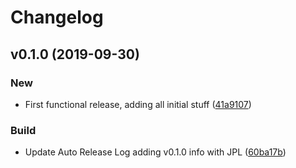 # Changelog

## v0.1.0 (2019-09-30)

### New

* First functional release, adding all initial stuff ([41a9107](https://github.com/teecke/gp-nexus/commit/41a9107))

### Build

* Update Auto Release Log adding v0.1.0 info with JPL ([60ba17b](https://github.com/teecke/gp-nexus/commit/60ba17b))

